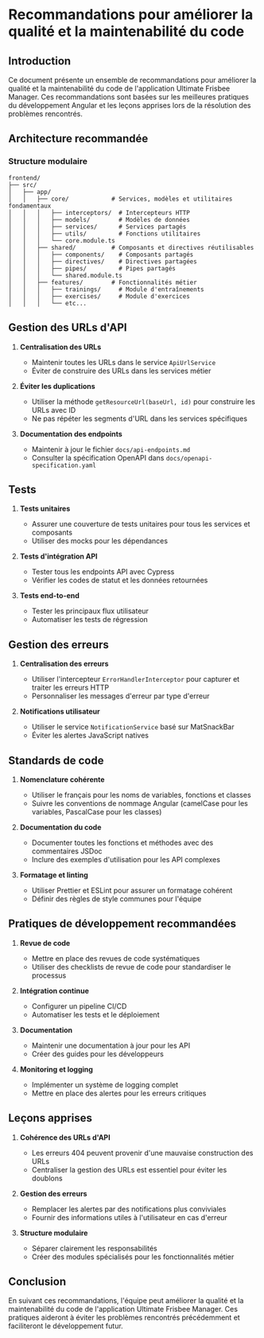 # Recommandations pour améliorer la qualité et la maintenabilité du code

## Introduction

Ce document présente un ensemble de recommandations pour améliorer la qualité et la maintenabilité du code de l'application Ultimate Frisbee Manager. Ces recommandations sont basées sur les meilleures pratiques du développement Angular et les leçons apprises lors de la résolution des problèmes rencontrés.

## Architecture recommandée

### Structure modulaire

```
frontend/
├── src/
│   ├── app/
│   │   ├── core/            # Services, modèles et utilitaires fondamentaux
│   │   │   ├── interceptors/  # Intercepteurs HTTP
│   │   │   ├── models/        # Modèles de données
│   │   │   ├── services/      # Services partagés
│   │   │   ├── utils/         # Fonctions utilitaires
│   │   │   └── core.module.ts
│   │   ├── shared/          # Composants et directives réutilisables
│   │   │   ├── components/    # Composants partagés
│   │   │   ├── directives/    # Directives partagées
│   │   │   ├── pipes/         # Pipes partagés
│   │   │   └── shared.module.ts
│   │   ├── features/        # Fonctionnalités métier
│   │   │   ├── trainings/     # Module d'entraînements
│   │   │   ├── exercises/     # Module d'exercices
│   │   │   └── etc...
```

## Gestion des URLs d'API

1. **Centralisation des URLs**
   - Maintenir toutes les URLs dans le service `ApiUrlService`
   - Éviter de construire des URLs dans les services métier

2. **Éviter les duplications**
   - Utiliser la méthode `getResourceUrl(baseUrl, id)` pour construire les URLs avec ID
   - Ne pas répéter les segments d'URL dans les services spécifiques

3. **Documentation des endpoints**
   - Maintenir à jour le fichier `docs/api-endpoints.md`
   - Consulter la spécification OpenAPI dans `docs/openapi-specification.yaml`

## Tests

1. **Tests unitaires**
   - Assurer une couverture de tests unitaires pour tous les services et composants
   - Utiliser des mocks pour les dépendances

2. **Tests d'intégration API**
   - Tester tous les endpoints API avec Cypress
   - Vérifier les codes de statut et les données retournées

3. **Tests end-to-end**
   - Tester les principaux flux utilisateur
   - Automatiser les tests de régression

## Gestion des erreurs

1. **Centralisation des erreurs**
   - Utiliser l'intercepteur `ErrorHandlerInterceptor` pour capturer et traiter les erreurs HTTP
   - Personnaliser les messages d'erreur par type d'erreur

2. **Notifications utilisateur**
   - Utiliser le service `NotificationService` basé sur MatSnackBar
   - Éviter les alertes JavaScript natives

## Standards de code

1. **Nomenclature cohérente**
   - Utiliser le français pour les noms de variables, fonctions et classes
   - Suivre les conventions de nommage Angular (camelCase pour les variables, PascalCase pour les classes)

2. **Documentation du code**
   - Documenter toutes les fonctions et méthodes avec des commentaires JSDoc
   - Inclure des exemples d'utilisation pour les API complexes

3. **Formatage et linting**
   - Utiliser Prettier et ESLint pour assurer un formatage cohérent
   - Définir des règles de style communes pour l'équipe

## Pratiques de développement recommandées

1. **Revue de code**
   - Mettre en place des revues de code systématiques
   - Utiliser des checklists de revue de code pour standardiser le processus

2. **Intégration continue**
   - Configurer un pipeline CI/CD
   - Automatiser les tests et le déploiement

3. **Documentation**
   - Maintenir une documentation à jour pour les API
   - Créer des guides pour les développeurs

4. **Monitoring et logging**
   - Implémenter un système de logging complet
   - Mettre en place des alertes pour les erreurs critiques

## Leçons apprises

1. **Cohérence des URLs d'API**
   - Les erreurs 404 peuvent provenir d'une mauvaise construction des URLs
   - Centraliser la gestion des URLs est essentiel pour éviter les doublons

2. **Gestion des erreurs**
   - Remplacer les alertes par des notifications plus conviviales
   - Fournir des informations utiles à l'utilisateur en cas d'erreur

3. **Structure modulaire**
   - Séparer clairement les responsabilités
   - Créer des modules spécialisés pour les fonctionnalités métier

## Conclusion

En suivant ces recommandations, l'équipe peut améliorer la qualité et la maintenabilité du code de l'application Ultimate Frisbee Manager. Ces pratiques aideront à éviter les problèmes rencontrés précédemment et faciliteront le développement futur.
